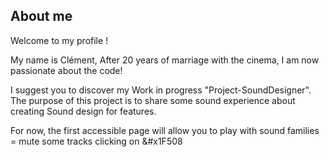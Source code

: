 ## About me
Welcome to my profile !

My name is Clément,
After 20 years of marriage with the cinema, I am now passionate about the code! 

I suggest you to discover my Work in progress "Project-SoundDesigner". 
The purpose of this project is to share some sound experience about creating Sound design for features. 

For now, the first accessible page will allow you to play with sound families = mute some tracks clicking on &#x1F508
